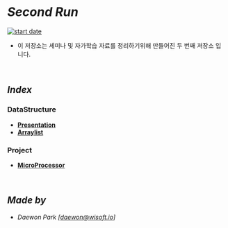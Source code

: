 # *Second Run*
[![start date](https://img.shields.io/badge/START-19.05.09-orange.svg?style=flat-square&logo=github)]()
- 이 저장소는 세미나 및 자가학습 자료를 정리하기위해 만들어진 두 번째 저장소 입니다.

<br>

## *Index*
### DataStructure
 - **[Presentation](https://github.com/MoochiPark/second-run/tree/master/datastructure/presentation)**
 - **[Arraylist](https://github.com/MoochiPark/second-run/tree/master/datastructure/arraylist)**

### Project
 - **[MicroProcessor](https://github.com/MoochiPark/second-run/tree/master/project/microprocessor)**

<br>

## *Made by*
 - *Daewon Park* *[<daewon@wisoft.io>]*

